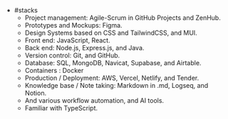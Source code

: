 - #stacks
	- Project management: Agile-Scrum in GitHub Projects and ZenHub.
	- Prototypes and Mockups: Figma.
	- Design Systems based on CSS and TailwindCSS, and MUI.
	- Front end: JavaScript, React.
	- Back end: Node.js, Express.js, and Java.
	- Version control: Git, and GitHub.
	- Database: SQL, MongoDB, Navicat, Supabase, and Airtable.
	- Containers : Docker
	- Production / Deployment: AWS, Vercel, Netlify, and Tender.
	- Knowledge base / Note taking: Markdown in .md, Logseq, and Notion.
	- And various workflow automation, and AI tools.
	- Familiar with TypeScript.